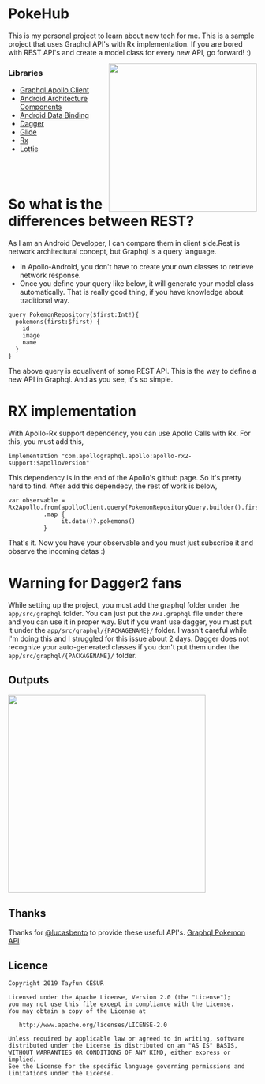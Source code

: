 # PokeHub
This is my personal project to learn about new tech for me. This is a sample project that uses Graphql API's with Rx implementation. If you are bored with REST API's and create a model class for every new API, go forward! :)

<img align="right" height="300" src="https://firebasestorage.googleapis.com/v0/b/events-c4167.appspot.com/o/pokehub%2FScreen%20Shot%202019-04-14%20at%2017.59.42.png?alt=media&token=99a16a3f-0873-4e7a-98c4-a81b915eba0d"></img>
### Libraries
 - [Graphql Apollo Client](https://github.com/apollographql/apollo-android)
 - [Android Architecture Components](https://developer.android.com/topic/libraries/architecture/)
 - [Android Data Binding](https://developer.android.com/topic/libraries/data-binding/)
 - [Dagger](https://google.github.io/dagger/)
 - [Glide](https://github.com/bumptech/glide)
 - [Rx](https://github.com/ReactiveX/RxJava)
 - [Lottie](https://github.com/airbnb/lottie-android)

<br/>
<br/>

# So what is the differences between REST?
As I am an Android Developer, I can compare them in client side.Rest is network architectural concept, but Graphql is a query language.
 
 - In Apollo-Android, you don't have to create your own classes to retrieve network response.
 - Once you define your query like below, it will generate your model class automatically. That is really good thing, if you have knowledge  about traditional way.
```
query PokemonRepository($first:Int!){
  pokemons(first:$first) {
    id
    image
    name
  }
}
```
The above query is equalivent of some REST API. This is the way to define a new API in Graphql. And as you see, it's so simple.

# RX implementation
 With Apollo-Rx support dependency, you can use Apollo Calls with Rx. For this, you must add this,
 ```
 implementation "com.apollographql.apollo:apollo-rx2-support:$apolloVersion"
 ```
 This dependency is in the end of the Apollo's github page. So it's pretty hard to find.
 After add this dependecy, the rest of work is below,
  ```
  var observable = Rx2Apollo.from(apolloClient.query(PokemonRepositoryQuery.builder().first(count).build()))
            .map {  
                 it.data()?.pokemons()  
            }
   ```
That's it. Now you have your observable and you must just subscribe it and observe the incoming datas :)

# Warning for Dagger2 fans
While setting up the project, you must add the graphql folder under the `app/src/graphql` folder. You can just put the `API.graphql` file under there and you can use it in proper way. But if you want use dagger, you must put it under the `app/src/graphql/{PACKAGENAME}/` folder. I wasn't careful while I'm doing this and I struggled for this issue about 2 days. Dagger does not recognize your auto-generated classes if you don't put them under the `app/src/graphql/{PACKAGENAME}/` folder.
 
 ## Outputs
 <img height="400" src="https://firebasestorage.googleapis.com/v0/b/events-c4167.appspot.com/o/pokehub%2FScreen%20Shot%202019-04-14%20at%2018.45.59.png?alt=media&token=eef406f0-2efb-439a-860b-30f94d091149"></img>

## Thanks
Thanks for [@lucasbento](https://github.com/lucasbento) to provide these useful API's.
[Graphql Pokemon API](https://github.com/lucasbento/graphql-pokemon)

## Licence
```
Copyright 2019 Tayfun CESUR

Licensed under the Apache License, Version 2.0 (the "License");
you may not use this file except in compliance with the License.
You may obtain a copy of the License at

   http://www.apache.org/licenses/LICENSE-2.0

Unless required by applicable law or agreed to in writing, software
distributed under the License is distributed on an "AS IS" BASIS,
WITHOUT WARRANTIES OR CONDITIONS OF ANY KIND, either express or implied.
See the License for the specific language governing permissions and
limitations under the License.
```
